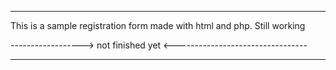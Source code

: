 ________________________________________________________________________


This is a sample registration form made with html and php. Still working

 ------------------> not finished yet <---------------------------------


_________________________________________________________________________
